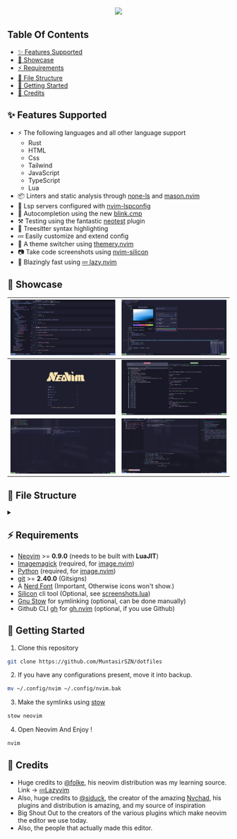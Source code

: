 <h3 align="center"><img src="https://readme-typing-svg.demolab.com/?lines=📜%20+My+Neovim+Configuration&font=Poppins"></h3>

## Table Of Contents
<!--toc:start-->
- [:sparkles: Features Supported](#sparkles-features-supported)
- [:eyes: Showcase](#eyes-showcase)
- [:zap: Requirements](#zap-requirements)
- [:file_folder: File Structure](#file_folder-file-structure)
- [:rocket: Getting Started](#rocket-getting-started)
- [:wave: Credits](#wave-credits)
<!--toc:end-->
## :sparkles: Features Supported

- ⚡ The following languages and all other language support
  - Rust
  - HTML
  - Css
  - Tailwind
  - JavaScript
  - TypeScript
  - Lua
- 📦 Linters and static analysis through [none-ls](https://github.com/nvimtools/none-ls.nvim) and [mason.nvim](https://github.com/williamboman/mason.nvim)
- 🥂 Lsp servers configured with [nvim-lspconfig](https://github.com/neovim/nvim-lspconfig)
- 🧹 Autocompletion using the new [blink.cmp](https://github.com/saghen/blink.cmp)
- ⚒️ Testing using the fantastic [neotest](https://github.com/nvim-neotest/neotest) plugin
- 💫 Treesitter syntax highlighting
- 💤 Easily customize and extend config
- 🎨 A theme switcher using [themery.nvim](https://github.com/zaldih/themery.nvim)
- 📷 Take code screenshots using [nvim-silicon](https://github.com/michaelrommel/nvim-silicon)
- 🚀 Blazingly fast using [💤 lazy.nvim](https://github.com/folke/lazy.nvim)

## :eyes: Showcase

| ![Image 1](./images/buffer-neotree-markdown.png) | ![Image 2](./images/cmp-colorPicker.png) |
| ------- | ------- |
| ![Image 3](./images/Dashboard.png) | ![Image 4](./images/Telescope.png) |
| ![Image 5](./images/copilot-cmp.png) | ![Image 6](./images/testing-terminal.png) |

## :file_folder: File Structure

<details>

<summary> </summary>

```
    📂 ~/.config/nvim
    ├── 📂 lua
    │  └── 📂 config
    │  │   ├──  autocmds.lua
    │  │   ├──  keymaps.lua
    │  │   ├──  lazy.lua
    │  │   └──  options.lua
    │  └── 📂 plugins
    │      ├──  ai.lua
    │      ├──  annotations.lua
    │      ├──  auto-save.lua
    │      ├──  autopairs.lua
    │      ├──  autotag.lua
    │      ├──  bufferline.lua
    │      ├──  completions.lua
    │      ├──  cursor-highlight.lua
    │      ├──  dap.lua
    │      ├──  database.lua
    │      ├──  flash.lua
    │      ├──  formatting.lua
    │      ├──  git.lua
    │      ├──  grug-far.lua
    │      ├──  harpoon.lua
    │      ├──  icons.lua
    │      ├──  img-clip.lua
    │      ├──  indent-guides.lua
    │      ├──  lazydev.lua
    │      ├──  live-server.lua
    │      ├──  lsp.lua
    │      ├──  markdown.lua
    │      ├──  mdx.lua
    │      ├──  mini-ai.lua
    │      ├──  neogit.lua
    │      ├──  neotest.lua
    │      ├──  neotree.lua
    │      ├──  noice.lua
    │      ├──  nvchad.lua
    │      ├──  nvim-ui.lua
    │      ├──  persistance.lua
    │      ├──  rust.lua
    │      ├──  screenshots.lua
    │      ├──  snacks.lua
    │      ├──  snippets.lua
    │      ├──  statusline.lua
    │      ├──  tailwind.lua
    │      ├──  telescope.lua
    │      ├──  theme.lua
    │      ├──  todo-comments.lua
    │      ├──  treesitter.lua
    │      ├──  trouble.lua
    │      ├──  ts-comments.lua
    │      ├──  undotree.lua
    │      ├──  vim-tmux-navigation.lua
    │      ├──  which-key.lua
    │      └──  yanky.lua
    │
    ├──  init.lua
    ├──  lazy-lock.json
    └──  README.md
```

- The [lua/config](./lua/config/) directory contains all of neovims autocommands, keymaps, [lazy.nvim](https://github.com/folke/lazy.nvim) config, and options.
- The [lua/plugins](./lua/plugins/) directory contains all plugin specific configuration.
- The [lazy-lock.json](./lazy-lock.json) is lazy.nvim package managers lockfile.
- The [images](./images) directory contains the images that are showcased above.
- The [init.lua](./init.lua) file is the starting point for the neovim configuration.

</details>

## :zap: Requirements

- [Neovim](https://github.com/neovim/neovim) >= **0.9.0** (needs to be built with **LuaJIT**)
- [Imagemagick](https://imagemagick.org/index.php)  (required, for [image.nvim](https://github.com/3rd/image.nvim))
- [Python](https://www.python.org/) (required, for [image.nvim](https://github.com/3rd/image.nvim))
- [git](https://git-scm.com) >= **2.40.0** (Gitsigns)
- A [Nerd Font](https://www.nerdfonts.com/) (Important, Otherwise icons won't show.)
- [Silicon](https://github.com/Aloxaf/silicon) cli tool (Optional, see [screenshots.lua](./lua/plugins/screenshots.lua))
- [Gnu Stow](https://github.com/aspiers/stow) for symlinking (optional, can be done manually)
- Github CLI [gh](https://github.com/cli/cli) for [gh.nvim](https://github.com/ldelossa/gh.nvim) (optional, if you use Github)

## :rocket: Getting Started

1. Clone this repository

```sh
git clone https://github.com/MuntasirSZN/dotfiles
```

2. If you have any configurations present, move it into backup.

```sh
mv ~/.config/nvim ~/.config/nvim.bak
```

3. Make the symlinks using [stow](https://github.com/aspiers/stow)

```sh
stow neovim
```

4. Open Neovim And Enjoy !

```sh
nvim
```

## :wave: Credits

- Huge credits to [@folke](https://github.com/folke), his neovim distribution was my learning source. Link -> [💤Lazyvim](https://github.com/LazyVim/LazyVim)
- Also, huge credits to [@siduck](https://github.com/siduck), the creator of the amazing [Nvchad](https://github.com/NvChad/NvChad), his plugins and distribution is amazing, and my source of inspiration
- Big Shout Out to the creators of the various plugins which make neovim the editor we use today.
- Also, the people that actually made this editor.
